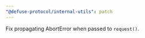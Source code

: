 ```yaml
---
"@defuse-protocol/internal-utils": patch
---
```


Fix propagating AbortError when passed to `request()`.
